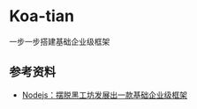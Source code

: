 # Koa-tian

一步一步搭建基础企业级框架

## 参考资料

- [Nodejs：摆脱黑工坊发展出一款基础企业级框架](https://zhuanlan.zhihu.com/p/33143058)